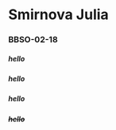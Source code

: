 # Smirnova Julia #
### BBSO-02-18 ###
##### *hello*
##### __hello__
##### **_hello_**
##### ~~hello~~
